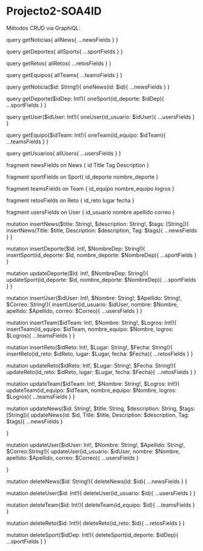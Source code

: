 # Projecto2-SOA4ID

Métodos CRUD via GraphiQL:

query getNoticias{
  allNews{
    ...newsFields
  }
}

query getDeportes{
  allSports{
    ...sportFields
  }
}

query getRetos{
  allRetos{
    ...retosFields
  }
}


query getEquipos{
  allTeams{
    ...teamsFields
  }
}

query getNoticia($id: String!){
  oneNews(id: $id){
    ...newsFields
  }
}

query getDeporte($idDep: Int!){
  oneSport(id_deporte: $idDep){
    ...sportFields
  }
}

query getUser($idUser: Int!){
  oneUser(id_usuario: $idUser){
    ...usersFields
  }
}

query getEquipo($idTeam: Int!){
  oneTeam(id_equipo: $idTeam){
    ...teamsFields
  }
}


query getUsuarios{
  allUsers{
    ...usersFields
  }
}

fragment newsFields on News {
  id
  Title
  Tag
  Description
}

fragment sportFields on  Sport{
  id_deporte
  nombre_deporte
}

fragment teamsFields on Team {
  id_equipo
  nombre_equipo
  logros
}

fragment retosFields on Reto {
  id_reto
  lugar
  fecha
}

fragment usersFields on User {
  id_usuario
  nombre
  apellido
  correo
}

mutation insertNews($title: String!, $description: String!, $tags: [String]){
  insertNews(Title: $title, Description: $description, Tag: $tags){
    ...newsFields
  }
}

mutation insertDeporte($Id: Int!, $NombreDep: String!){
  insertSport(id_deporte: $Id, nombre_deporte: $NombreDep){
    ...sportFields
  }
}

mutation updateDeporte($Id: Int!, $NombreDep: String!){
  updateSport(id_deporte: $Id, nombre_deporte: $NombreDep){
    ...sportFields
  }
}

mutation insertUser($idUser: Int!, $Nombre: String!, $Apellido: String!, 
$Correo: String!){
  insertUser(id_usuario: $idUser, nombre: $Nombre, apellido: $Apellido,
  correo: $Correo){
    ...usersFields
  }
}

mutation insertTeam($idTeam: Int!, $Nombre: String!, $Logros: Int!){
  insertTeam(id_equipo: $idTeam, nombre_equipo: $Nombre, logros: $Logros){
    ...teamsFields
  }
}

mutation insertReto($idReto: Int!, $Lugar: String!, $Fecha: String!){
  insertReto(id_reto: $idReto, lugar: $Lugar, fecha: $Fecha){
    ...retosFields
  }
}


mutation updateReto($idReto: Int!, $Lugar: String!, $Fecha: String!){
  updateReto(id_reto: $idReto, lugar: $Lugar, fecha: $Fecha){
    ...retosFields
  }
}

mutation updateTeam($idTeam: Int!, $Nombre: String!, $Logros: Int!){
  updateTeam(id_equipo: $idTeam, nombre_equipo: $Nombre, logros: $Logros){
    ...teamsFields
  }
}


mutation updateNews($id: String!, $title: String, $description: String,
  $tags:[String]){
    updateNews(id: $id, Title: $title, Description: $description, Tag: $tags){
      ...newsFields
    }
    
  }
  
mutation updateUser($idUser: Int!, $Nombre: String!, $Apellido: String!,
  $Correo:String!){
    updateUser(id_usuario: $idUser, nombre: $Nombre, apellido: $Apellido, correo: $Correo){
      ...usersFields
    }
    
  }
  
mutation deleteNews($id: String!){
  deleteNews(id: $id){
    ...newsFields
  }
}

mutation deleteUser($id: Int!){
  deleteUser(id_usuario: $id){
    ...usersFields
  }
}

mutation deleteTeam($id: Int!){
  deleteTeam(id_equipo: $id){
    ...teamsFields
  }
}

mutation deleteReto($id: Int!){
  deleteReto(id_reto: $id){
    ...retosFields
  }
}

mutation deleteSport($idDep: Int!){
  deleteSport(id_deporte: $idDep){
    ...sportFields
  }
}


